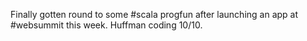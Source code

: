 Finally gotten round to some #scala progfun after launching an app at #websummit this week. Huffman coding 10/10.